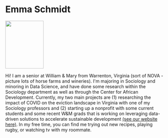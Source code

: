 # Emma Schmidt

<img src="https://user-images.githubusercontent.com/78189165/108778541-8203c880-7533-11eb-85c4-f3f429b6fbb7.png" width="120" height="150">

Hi! I am a senior at William & Mary from Warrenton, Virginia (sort of NOVA - picture lots of horse farms and wineries). I'm majoring in Sociology and minoring in Data Science, and have done some research within the Sociology department as well as through the Center for African Development. Currently, my two main projects are (1) researching the impact of COVID on the eviction landscape in Virginia with one of my Sociology professors and (2) starting up a nonprofit with some current students and some recent W&M grads that is working on leveraging data-driven solutions to accelerate sustainable development [(see our website here)](https://dssdglobal.org). In my free time, you can find me trying out new recipes, playing rugby, or watching tv with my roommate. 
